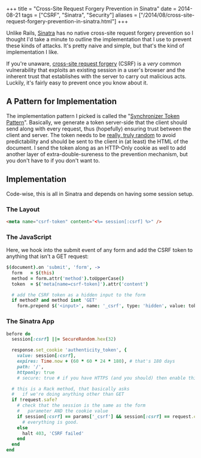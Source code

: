 +++
title = "Cross-Site Request Forgery Prevention in Sinatra"
date = 2014-08-21
tags = ["CSRF", "Sinatra", "Security"]
aliases = ["/2014/08/cross-site-request-forgery-prevention-in-sinatra.html"]
+++

Unlike Rails, [Sinatra](https://github.com/sinatra/sinatra) has no native
cross-site request forgery prevention so I thought I'd take a minute to outline
the implementation that I use to prevent these kinds of attacks. It's pretty
naive and simple, but that's the kind of implementation I like.

If you're unaware, [cross-site request forgery](csrf) (CSRF) is a _very_ common
vulnerability that exploits an existing session in a user's browser and the
inherent trust that establishes with the server to carry out malicious acts.
Luckily, it's fairly easy to prevent once you know about it.

## A Pattern for Implementation

The implementation pattern I picked is called the
"[Synchronizer Token Pattern](stp)". Basically, we generate a token server-side
that the client should send along with every request, thus (hopefully) ensuring
trust between the client and server. The token needs to be
[really, truly random](random) to avoid predictability and should be sent to the
client in (at least) the HTML of the document. I send the token along as an
HTTP-Only cookie as well to add another layer of extra-double-sureness to the
prevention mechanism, but you don't have to if you don't want to.

## Implementation

Code-wise, this is all in Sinatra and depends on having some session setup.

### The Layout

```html
<meta name="csrf-token" content="<%= session[:csrf] %>" />
```

### The JavaScript

Here, we hook into the submit event of any form and add the CSRF token to
anything that isn't a GET request:

```coffeescript
$(document).on 'submit', 'form', ->
  form   = $(this)
  method = form.attr('method').toUpperCase()
  token  = $('meta[name=csrf-token]').attr('content')

  # add the CSRF token as a hidden input to the form
  if method? and method isnt 'GET'
    form.prepend $('<input>', name: '_csrf', type: 'hidden', value: token)
```

### The Sinatra App

```ruby
before do
  session[:csrf] ||= SecureRandom.hex(32)

  response.set_cookie 'authenticity_token', {
    value: session[:csrf],
    expires: Time.now + (60 * 60 * 24 * 180), # that's 180 days
    path: '/',
    httponly: true
    # secure: true # if you have HTTPS (and you should) then enable this

  # this is a Rack method, that basically asks
  #   if we're doing anything other than GET
  if !request.safe?
    # check that the session is the same as the form
    #   parameter AND the cookie value
    if session[:csrf] == params['_csrf'] && session[:csrf] == request.cookies['authenticity_token']
      # everything is good.
    else
      halt 403, 'CSRF failed'
    end
  end
end
```

[csrf]: https://en.wikipedia.org/wiki/Cross-site_request_forgery
[random]:
	https://en.wikipedia.org/wiki/Random_number_generation#.22True.22_random_numbers_vs._pseudo-random_numbers
[stp]:
	https://en.wikipedia.org/wiki/Cross-site_request_forgery#Synchronizer_Token_Pattern
